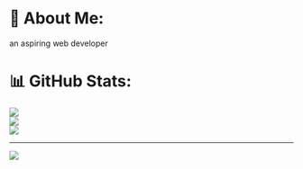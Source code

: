 # 💫 About Me:
an aspiring web developer

# 📊 GitHub Stats:
![](https://github-readme-stats.vercel.app/api?username=liyeu&theme=chartreuse-dark&hide_border=false&include_all_commits=false&count_private=false)<br/>
![](https://github-readme-streak-stats.herokuapp.com/?user=liyeu&theme=chartreuse-dark&hide_border=false)<br/>
![](https://github-readme-stats.vercel.app/api/top-langs/?username=liyeu&theme=chartreuse-dark&hide_border=false&include_all_commits=false&count_private=false&layout=compact)

---
[![](https://visitcount.itsvg.in/api?id=liyeu&icon=7&color=12)](https://visitcount.itsvg.in)

<!-- Proudly created with GPRM ( https://gprm.itsvg.in ) -->
